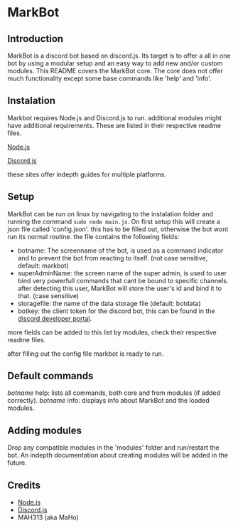 # MarkBot

## Introduction

MarkBot is a discord bot based on discord.js. Its target is to offer a all in one bot by using a modular setup and an easy way to add new and/or custom modules.
This README covers the MarkBot core. The core does not offer much functionality except some base commands like 'help' and 'info'.
## Instalation

Markbot requires Node.js and Discord.js to run. additional modules might have additional requirements. These are listed in their respective readme files.

[Node.js](https://nodejs.org/)

[Discord.js](https://discord.js.org/)

these sites offer indepth guides for multiple platforms.

## Setup

MarkBot can be run on linux by navigating to the instalation folder and running the command `sudo node main.js`. On first setup this will create a json file called 'config.json'. this has to be filled out, otherwise the bot wont run its normal routine. the file contains the following fields:

* botname: The screenname of the bot, is used as a command indicator and to prevent the bot from reacting to itself. (not case sensitive, default: markbot)
* superAdminName: the screen name of the super admin, is used to user bind very powerfull commands that cant be bound to specific channels. after detecting this user, MarkBot will store the user's id and bind it to that. (case sensitive)
* storagefile: the name of the data storage file (default: botdata)
* botkey: the client token for the discord bot, this can be found in the [discord developer portal](https://discordapp.com/developers/).

more fields can be added to this list by modules, check their respective readme files.

after filling out the config file markbot is ready to run.

## Default commands

*botname* help: lists all commands, both core and from modules (if added correctly).
*botname* info: displays info about MarkBot and the loaded modules.

## Adding modules

Drop any compatible modules in the 'modules' folder and run/restart the bot. An indepth documentation about creating modules will be added in the future.

## Credits

* [Node.js](https://nodejs.org/)
* [Discord.js](https://discord.js.org/)
* MAH313 (aka MaHo)
